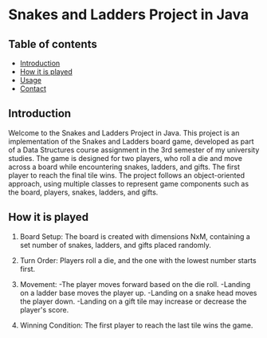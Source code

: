 # Snakes and Ladders Project in Java

## Table of contents
- [Introduction](#introduction)
- [How it is played](#how-it-is-played)
- [Usage](#usage)
- [Contact](#contact)


## Introduction

Welcome to the Snakes and Ladders Project in Java. This project is an implementation of the Snakes and Ladders board game, developed as part of a Data Structures course 
assignment in the 3rd semester of my university studies.  The game is designed for two players, who roll a die and move across a board while encountering snakes, ladders, 
and gifts. The first player to reach the final tile wins. The project follows an object-oriented approach, using multiple classes to represent game components such as the 
board, players, snakes, ladders, and gifts.

## How it is played

1. Board Setup: The board is created with dimensions NxM, containing a set number of snakes, ladders, and gifts placed randomly.
   
2. Turn Order: Players roll a die, and the one with the lowest number starts first.
   
2. Movement:
-The player moves forward based on the die roll.
-Landing on a ladder base moves the player up.
-Landing on a snake head moves the player down.
-Landing on a gift tile may increase or decrease the player's score.

4. Winning Condition: The first player to reach the last tile wins the game.




